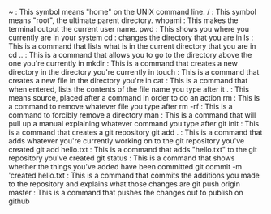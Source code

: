 ~ : This symbol means "home" on the UNIX command line.
/ : This symbol means "root", the ultimate parent directory.
whoami : This makes the terminal output the current user name.
pwd : This shows you where you currently are in your system
cd : changes the directory that you are in
ls : This is a command that lists what is in the current directory that you are in
cd .. : This is a command that allows you to go to the directory above the one you're currently in
mkdir : This is a command that creates a new directory in the directory you're currently in
touch : This is a command that creates a new file in the directory you're in
cat : This is a command that when entered, lists the contents of the file name you type after it 
. : This means source, placed after a command in order to do an action 
rm : This is a command to remove whatever file you type after
rm -rf : This is a command to forcibly remove a directory
man : This is a command that will pull up a manual explaining whatever command you type after
git init : This is a command that creates a git repository
git add . : This is a command that adds whatever you're currently working on to the git repository you've created
git add hello.txt : This is a command that adds "hello.txt" to the git repository you've created
git status : This is a command that shows whether the things you've added have been committed
git commit -m 'created hello.txt : This is a command that commits the additions you made to the repository and explains what those changes are
git push origin master : This is a command that pushes the changes out to publish on github
